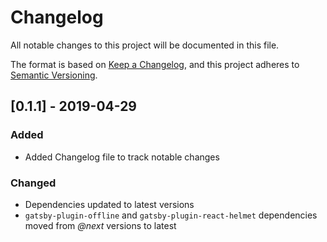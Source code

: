 # Changelog
All notable changes to this project will be documented in this file.

The format is based on [Keep a Changelog](https://keepachangelog.com/en/1.0.0/),
and this project adheres to [Semantic Versioning](https://semver.org/spec/v2.0.0.html).

## [0.1.1] - 2019-04-29
### Added
- Added Changelog file to track notable changes

### Changed
- Dependencies updated to latest versions
- `gatsby-plugin-offline` and `gatsby-plugin-react-helmet` dependencies moved from _@next_ versions to latest
